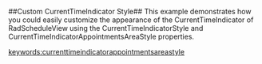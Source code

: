 ##Custom CurrentTimeIndicator Style##
This example demonstrates how you could easily customize the appearance of the CurrentTimeIndicator of RadScheduleView using the CurrentTimeIndicatorStyle and CurrentTimeIndicatorAppointmentsAreaStyle properties.

<keywords:currenttimeindicatorappointmentsareastyle>